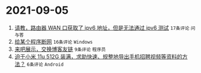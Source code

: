 # 2021-09-05

1. [请教，路由器 WAN 口获取了 ipv6 地址，但是无法通过 ipv6 测试](https://www.v2ex.com/t/799927) `17条评论` `问与答`
1. [给某个程序断网](https://www.v2ex.com/t/799940) `16条评论` `Windows`
1. [来吧展示，交换博客友链](https://www.v2ex.com/t/799943) `9条评论` `程序员`
1. [迫于小米 11u 512G 装满，求助快速、规整地导出手机招聘视频等资料的方法？](https://www.v2ex.com/t/799930) `6条评论` `Android`
